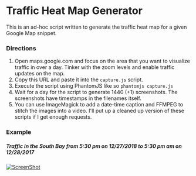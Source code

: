 # Traffic Heat Map Generator

This is an ad-hoc script written to generate the traffic heat map for a given Google Map snippet.

### Directions
1. Open maps.google.com and focus on the area that you want to visualize traffic in over a day. Tinker with the zoom levels and enable traffic updates on the map.
2. Copy this URL and paste it into the `capture.js` script.
3. Execute the script using PhantomJS like so `phantomjs capture.js`
4. Wait for a day for the script to generate 1440 (+1) screenshots. The screenshots have timestamps in the filenames itself.
5. You can use ImageMagick to add a date-time caption and FFMPEG to stitch the images into a video. I'll put up a cleaned up version of these scripts if I get enough requests.

### Example
##### Traffic in the South Bay from 5:30 pm on 12/27/2018 to 5:30 pm am on 12/28/2017
[![ScreenShot](http://img.youtube.com/vi/xDRhj6jdVOU/maxresdefault.jpg)](https://www.youtube.com/watch?v=xDRhj6jdVOU)
